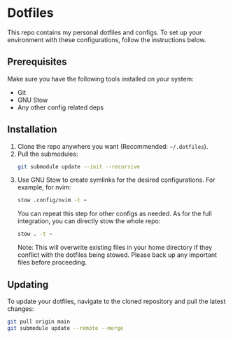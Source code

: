 # Dotfiles
This repo contains my personal dotfiles and configs. To set up your environment with these configurations, follow the instructions below.

## Prerequisites
Make sure you have the following tools installed on your system:
- Git
- GNU Stow
- Any other config related deps

## Installation
1. Clone the repo anywhere you want (Recommended: `~/.dotfiles`).
2. Pull the submodules:
   ```bash
   git submodule update --init --recursive
   ```
3. Use GNU Stow to create symlinks for the desired configurations. For example, for nvim:
   ```bash
   stow .config/nvim -t ~
   ```
   You can repeat this step for other configs as needed. As for the full integration, you can directly stow the whole repo:
   ```bash
   stow . -t ~
   ```
   Note: This will overwrite existing files in your home directory if they conflict with the dotfiles being stowed. Please back up any important files before proceeding.

## Updating
To update your dotfiles, navigate to the cloned repository and pull the latest changes:
```bash
git pull origin main
git submodule update --remote --merge
```
